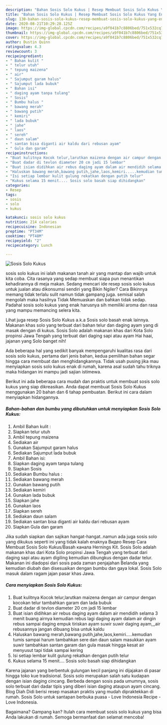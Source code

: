 ```yaml
---
description: "Bahan Sosis Solo Kukus | Resep Membuat Sosis Solo Kukus Yang Enak Dan Mudah"
title: "Bahan Sosis Solo Kukus | Resep Membuat Sosis Solo Kukus Yang Enak Dan Mudah"
slug: 130-bahan-sosis-solo-kukus-resep-membuat-sosis-solo-kukus-yang-enak-dan-mudah
date: 2020-08-21T10:29:28.125Z
image: https://img-global.cpcdn.com/recipes/a9f041b7c8806bed/751x532cq70/sosis-solo-kukus-foto-resep-utama.jpg
thumbnail: https://img-global.cpcdn.com/recipes/a9f041b7c8806bed/751x532cq70/sosis-solo-kukus-foto-resep-utama.jpg
cover: https://img-global.cpcdn.com/recipes/a9f041b7c8806bed/751x532cq70/sosis-solo-kukus-foto-resep-utama.jpg
author: Dustin Quinn
ratingvalue: 4.3
reviewcount: 3
recipeingredient:
- " Bahan kulit "
- " telur utuh"
- " tepung maizena"
- " air"
- " Sajumput garam halus"
- " Sajumput lada bubuk"
- " Bahan isi"
- " daging ayam tanpa tulang"
- " Sosis"
- " Bumbu halus "
- " bawang merah"
- " bawang putih"
- " kemiri"
- " lada bubuk"
- " jahe"
- " laos"
- " sereh"
- " daun salam"
- " santan bisa diganti air kaldu dari rebusan ayam"
- " Gula dan garam"
recipeinstructions:
- "Buat kulitnya Kocok telur,larutkan maizena dengan air campur dengan kocokan telur tambahkan garam dan lada bubuk"
- "Buat dadar di tevlon diameter 20 cm jadi 15 lembar"
- "Buat isian didihkan air rebus daging ayam dalam air mendidih selama 3 menit buang airnya kemudian rebus lagi daging ayam dalam air dingin rebus sampai daging empuk tiriskan ayam suwir suwir daging ayam,,,air rebusannya jangan dibuang bisa untuk kaldu"
- "Haluskan bawang merah,bawang putih,jahe,laos,kemiri.....kemudian tumis sampai harum tambahkan sere dan daun salam masukkan ayam suwir tambahkan santan garam dan gula masak hingga kesat air menyusut tapi tidak sampai kering"
- "Isi setiap lembar kulit gulung rekatkan dengan putih telur"
- "Kukus selama 15 menit.... Sosis solo basah siap dihidangkan"
categories:
- Resep
tags:
- sosis
- solo
- kukus

katakunci: sosis solo kukus 
nutrition: 214 calories
recipecuisine: Indonesian
preptime: "PT34M"
cooktime: "PT48M"
recipeyield: "2"
recipecategory: Lunch

---
```



![Sosis Solo Kukus](https://img-global.cpcdn.com/recipes/a9f041b7c8806bed/751x532cq70/sosis-solo-kukus-foto-resep-utama.jpg)


sosis solo kukus ini ialah makanan tanah air yang mantap dan wajib untuk kita coba. Cita rasanya yang sedap membuat siapa pun menantikan kehadirannya di meja makan.
Sedang mencari ide resep sosis solo kukus untuk jualan atau dikonsumsi sendiri yang Bikin Ngiler? Cara Bikinnya memang tidak terlalu sulit namun tidak gampang juga. semisal salah mengolah maka hasilnya Tidak Memuaskan dan bahkan tidak sedap. Padahal sosis solo kukus yang enak harusnya sih memiliki aroma dan rasa yang mampu memancing selera kita.

Lihat juga resep Sosis Solo Kukus a.k.a Sosis solo basah enak lainnya. Makanan khas solo yang terbuat dari bahan telur dan daging ayam yang di masak dengan di kukus. Sosis Solo adalah makanan khas dari Kota Solo propinsi Jawa Tengah yang terbuat dari daging sapi atau ayam Hai haai, jajanan yang Solo banget nih!

Ada beberapa hal yang sedikit banyak mempengaruhi kualitas rasa dari sosis solo kukus, pertama dari jenis bahan, kedua pemilihan bahan segar hingga cara membuat dan menghidangkannya. Tidak usah pusing jika mau menyiapkan sosis solo kukus enak di rumah, karena asal sudah tahu triknya maka hidangan ini mampu jadi sajian istimewa.


Berikut ini ada beberapa cara mudah dan praktis untuk membuat sosis solo kukus yang siap dikreasikan. Anda dapat membuat Sosis Solo Kukus menggunakan 20 bahan dan 6 tahap pembuatan. Berikut ini cara dalam menyiapkan hidangannya.

<!--inarticleads1-->

##### Bahan-bahan dan bumbu yang dibutuhkan untuk menyiapkan Sosis Solo Kukus:

1. Ambil  Bahan kulit :
1. Siapkan  telur utuh
1. Ambil  tepung maizena
1. Sediakan  air
1. Gunakan  Sajumput garam halus
1. Sediakan  Sajumput lada bubuk
1. Ambil  Bahan isi:
1. Siapkan  daging ayam tanpa tulang
1. Siapkan  Sosis
1. Sediakan  Bumbu halus :
1. Sediakan  bawang merah
1. Gunakan  bawang putih
1. Sediakan  kemiri
1. Gunakan  lada bubuk
1. Siapkan  jahe
1. Gunakan  laos
1. Siapkan  sereh
1. Sediakan  daun salam
1. Sediakan  santan bisa diganti air kaldu dari rebusan ayam
1. Siapkan  Gula dan garam


Jika sudah siapkan dan sajikan hangat-hangat..namun ada juga sosis solo yang dikukus seperti ini yang tidak kalah enaknya Видео Resep Cara Membuat Sosis Solo Kukus/Basah канала Hernings Kit. Sosis Solo adalah makanan khas dari Kota Solo propinsi Jawa Tengah yang terbuat dari daging sapi atau ayam digiling kemudian dibungkus dengan dadar telur. Makanan ini diadopsi dari sosis pada zaman penjajahan Belanda yang kemudian diubah dan disesuaikan dengan bumbu dan gaya lokal. Sosis Solo masuk dalam ragam jajan pasar khas Jawa. 

<!--inarticleads2-->

##### Cara menyiapkan Sosis Solo Kukus:

1. Buat kulitnya Kocok telur,larutkan maizena dengan air campur dengan kocokan telur tambahkan garam dan lada bubuk
1. Buat dadar di tevlon diameter 20 cm jadi 15 lembar
1. Buat isian didihkan air rebus daging ayam dalam air mendidih selama 3 menit buang airnya kemudian rebus lagi daging ayam dalam air dingin rebus sampai daging empuk tiriskan ayam suwir suwir daging ayam,,,air rebusannya jangan dibuang bisa untuk kaldu
1. Haluskan bawang merah,bawang putih,jahe,laos,kemiri.....kemudian tumis sampai harum tambahkan sere dan daun salam masukkan ayam suwir tambahkan santan garam dan gula masak hingga kesat air menyusut tapi tidak sampai kering
1. Isi setiap lembar kulit gulung rekatkan dengan putih telur
1. Kukus selama 15 menit.... Sosis solo basah siap dihidangkan


Karena jajanan yang berbentuk gulungan kecil panjang ini dijajakan di pasar hingga toko kue tradisional. Sosis solo merupakan salah satu kudapan dengan isian daging cincang. Berbeda dengan sosis pada umumnya, sosis solo terbuat dari dadar tipis yang diberi isian daging ataupun ayam cincang. Blog Diah Didi berisi resep masakan praktis yang mudah dipraktekkan di rumah. Sosis Solo untuk santapan berbuka puasa - Love Indonesia Recipe - Love Indonesia. 

Bagaimana? Gampang kan? Itulah cara membuat sosis solo kukus yang bisa Anda lakukan di rumah. Semoga bermanfaat dan selamat mencoba!
